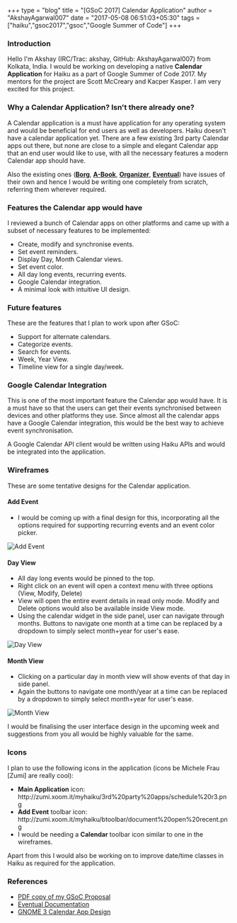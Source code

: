 +++
type = "blog"
title = "[GSoC 2017] Calendar Application"
author = "AkshayAgarwal007"
date = "2017-05-08 06:51:03+05:30"
tags = ["haiku","gsoc2017","gsoc","Google Summer of Code"]
+++ 

<h3>Introduction</h3>

<p>Hello I'm Akshay (IRC/Trac: akshay, GitHub: AkshayAgarwal007) from Kolkata, India. I would be working on developing a native <b>Calendar Application</b> for Haiku as a part of Google Summer of Code 2017. My mentors for the project are Scott McCreary and Kacper Kasper. I am very excited for this project.</p>

<h3>Why a Calendar Application? Isn't there already one?</h3>
<p>A Calendar application is a must have application for any operating system and would be beneficial for end users as well as developers. Haiku doesn't have a calendar application yet. There are a few existing 3rd party Calendar apps out there, but none are close to a simple and elegant Calendar app that an end user would like to use, with all the necessary features a modern Calendar app should have.</p>

<p>Also the existing ones (<a href ="https://github.com/HaikuArchives/Borg"><b>Borg</b></a>, <a href="https://github.com/HaikuArchives/A-Book"><b>A-Book</b></a>, <a href="https://github.com/HaikuArchives/Organizer"><b>Organizer</b></a>, <a href="https://github.com/HaikuArchives/Eventual"><b>Eventual</b></a>) have issues of their own and hence I would be writing one completely from scratch, referring them wherever required.</p>

<h3>Features the Calendar app would have</h3>
<p>I reviewed a bunch of Calendar apps on other platforms and came up with a subset of necessary features to be implemented:</p>
<ul>
    <li> Create, modify and synchronise events.</li>
    <li>Set event reminders.</li>
    <li>Display Day, Month Calendar views.</li>
    <li>Set event color.</li>
    <li>All day long events, recurring events.</li>
    <li>Google Calendar integration.</li>
    <li>A minimal look with intuitive UI design.</li>
</ul>

<h3>Future features</h3>
<p>These are the features that I plan to work upon after GSoC:</p>
<ul>
    <li>Support for alternate calendars.</li>
    <li>Categorize events.</li>
    <li>Search for events.</li>
    <li>Week, Year View.</li>
    <li>Timeline view for a single day/week.</li>
</ul>

<h3>Google Calendar Integration </h3>
<p>This is one of the most important feature the Calendar app would have. It is a must have so that the users can get their events synchronised between devices and other platforms they use. Since almost all the calendar apps have a Google Calendar integration, this would be the best way to achieve event synchronisation.</p>
<p>A Google Calendar API client would be written using Haiku APIs and would be integrated into the application.</p>

<h3>Wireframes</h3>
<p>These are some tentative designs for the Calendar application.</p>

<h4>Add Event</h4>
<ul>
    <li>I would be coming up with a final design for this, incorporating all the options required for supporting recurring events and an event color picker.</li>
</ul>

<p><img src="/files/blog/AkshayAgarwal007/add-event.png" alt="Add Event"></p>

<h4>Day View </h4>
<ul>
    <li>All day long events would be pinned to the top.</li>
    <li>Right click on an event will open a context menu with three options (View, Modify, Delete)</li>
    <li>View will open the entire event details in read only mode. Modify and Delete options would also be available inside View mode.</li>
    <li>Using the calendar widget in the side panel, user can navigate through months. Buttons to navigate one month at a time can be replaced by a dropdown to simply select month+year for user's ease.</li>
</ul>

<p><img src="/files/blog/AkshayAgarwal007/day-view.png" alt="Day View"></p>

<h4>Month View</h4>
<ul>
    <li>Clicking on a particular day in month view will show events of that day in side panel.</li>
    <li>Again the buttons to navigate one month/year at a time can be replaced by a dropdown to simply select month+year for user's ease.</li>
</ul>

<p><img src ="/files/blog/AkshayAgarwal007/month-view.png" alt="Month View"></p>

<p>I would be finalising the user interface design in the upcoming week and suggestions from you all would be highly valuable for the same.</p>

<h3>Icons</h3>
<p>I plan to use the following icons in the application (icons be Michele Frau [Zumi] are really cool):</p>
<ul>
    <li><b>Main Application</b> icon: <br>http://zumi.xoom.it/myhaiku/3rd%20party%20apps/schedule%20r3.png</li>
    <li><b>Add Event</b> toolbar icon: <br>http://zumi.xoom.it/myhaiku/btoolbar/document%20open%20recent.png</li>
    <li>I would be needing a <b>Calendar</b> toolbar icon similar to one in the wireframes.</li>
</ul>

<p>Apart from this I would also be working on to improve date/time classes in Haiku as required for the application.</p>

<h3>References</h3>
<ul>
    <li><a href="https://drive.google.com/file/d/0BxAs33Lm1mJwNkItUnFoWGlRZnc/view?usp=sharing">PDF copy of my GSoC Proposal</a></li>
    <li><a href="https://sourceforge.net/projects/eventual/files/Documentation/">Eventual Documentation</a></li>
    <li><a href="https://wiki.gnome.org/Design/Apps/Calendar">GNOME 3 Calendar App Design</a></li>
</ul>